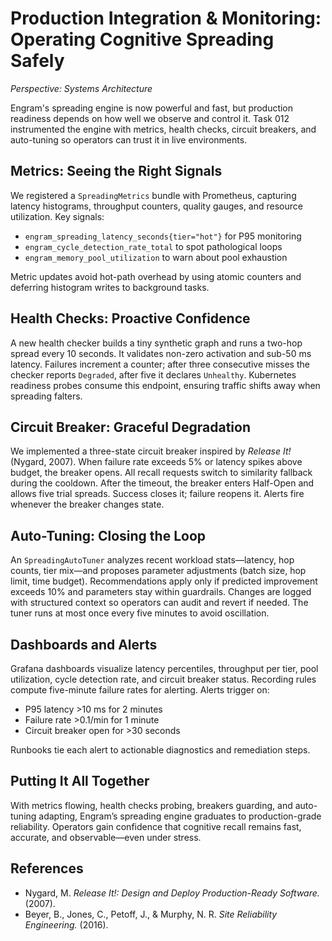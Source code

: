 # Production Integration & Monitoring: Operating Cognitive Spreading Safely

*Perspective: Systems Architecture*

Engram's spreading engine is now powerful and fast, but production readiness depends on how well we observe and control it. Task 012 instrumented the engine with metrics, health checks, circuit breakers, and auto-tuning so operators can trust it in live environments.

## Metrics: Seeing the Right Signals
We registered a `SpreadingMetrics` bundle with Prometheus, capturing latency histograms, throughput counters, quality gauges, and resource utilization. Key signals:
- `engram_spreading_latency_seconds{tier="hot"}` for P95 monitoring
- `engram_cycle_detection_rate_total` to spot pathological loops
- `engram_memory_pool_utilization` to warn about pool exhaustion

Metric updates avoid hot-path overhead by using atomic counters and deferring histogram writes to background tasks.

## Health Checks: Proactive Confidence
A new health checker builds a tiny synthetic graph and runs a two-hop spread every 10 seconds. It validates non-zero activation and sub-50 ms latency. Failures increment a counter; after three consecutive misses the checker reports `Degraded`, after five it declares `Unhealthy`. Kubernetes readiness probes consume this endpoint, ensuring traffic shifts away when spreading falters.

## Circuit Breaker: Graceful Degradation
We implemented a three-state circuit breaker inspired by *Release It!* (Nygard, 2007). When failure rate exceeds 5% or latency spikes above budget, the breaker opens. All recall requests switch to similarity fallback during the cooldown. After the timeout, the breaker enters Half-Open and allows five trial spreads. Success closes it; failure reopens it. Alerts fire whenever the breaker changes state.

## Auto-Tuning: Closing the Loop
An `SpreadingAutoTuner` analyzes recent workload stats—latency, hop counts, tier mix—and proposes parameter adjustments (batch size, hop limit, time budget). Recommendations apply only if predicted improvement exceeds 10% and parameters stay within guardrails. Changes are logged with structured context so operators can audit and revert if needed. The tuner runs at most once every five minutes to avoid oscillation.

## Dashboards and Alerts
Grafana dashboards visualize latency percentiles, throughput per tier, pool utilization, cycle detection rate, and circuit breaker status. Recording rules compute five-minute failure rates for alerting. Alerts trigger on:
- P95 latency >10 ms for 2 minutes
- Failure rate >0.1/min for 1 minute
- Circuit breaker open for >30 seconds

Runbooks tie each alert to actionable diagnostics and remediation steps.

## Putting It All Together
With metrics flowing, health checks probing, breakers guarding, and auto-tuning adapting, Engram’s spreading engine graduates to production-grade reliability. Operators gain confidence that cognitive recall remains fast, accurate, and observable—even under stress.

## References
- Nygard, M. *Release It!: Design and Deploy Production-Ready Software.* (2007).
- Beyer, B., Jones, C., Petoff, J., & Murphy, N. R. *Site Reliability Engineering.* (2016).
